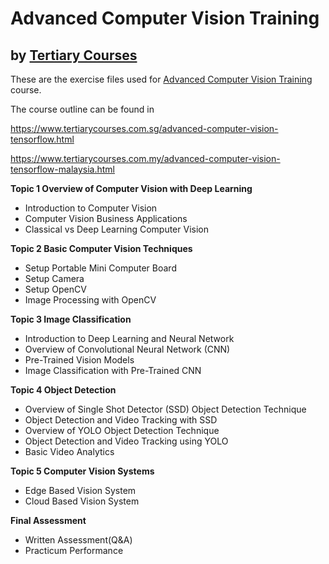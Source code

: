 # Advanced Computer Vision Training
## by [Tertiary Courses](https://www.tertiarycourses.com.sg/)

These are the exercise files used for [Advanced Computer Vision Training](https://www.tertiarycourses.com.sg/advanced-computer-vision-tensorflow.html) course. 

The course outline can be found in 

https://www.tertiarycourses.com.sg/advanced-computer-vision-tensorflow.html

https://www.tertiarycourses.com.my/advanced-computer-vision-tensorflow-malaysia.html

<p><strong>Topic 1 Overview of Computer Vision with Deep Learning</strong></p>
<ul>
<li>Introduction to Computer Vision</li>
<li>Computer Vision Business Applications</li>
<li>Classical vs Deep Learning Computer Vision</li>
</ul>
<p><strong>Topic 2 Basic Computer Vision Techniques</strong></p>
<ul>
<li>Setup Portable Mini Computer Board</li>
<li>Setup Camera</li>
<li>Setup OpenCV</li>
<li>Image Processing with OpenCV</li>
</ul>
<p><strong>Topic 3 Image Classification</strong></p>
<ul>
<li>Introduction to Deep Learning and Neural Network</li>
<li>Overview of Convolutional Neural Network (CNN)</li>
<li>Pre-Trained Vision Models</li>
<li>Image Classification with Pre-Trained CNN</li>
</ul>
<p><strong>Topic 4 Object Detection</strong></p>
<ul>
<li>Overview of Single Shot Detector (SSD) Object Detection Technique</li>
<li>Object Detection and Video Tracking with SSD</li>
<li>Overview of YOLO Object Detection Technique</li>
<li>Object Detection and Video Tracking using YOLO</li>
<li>Basic Video Analytics</li>
</ul>
<p><strong>Topic 5 Computer Vision Systems</strong></p>
<ul>
<li>Edge Based Vision System</li>
<li>Cloud Based Vision System</li>
</ul>

<p><strong>Final Assessment</strong></p>
<ul>
<li>Written Assessment(Q&amp;A)</li>
<li>Practicum Performance</li>
</ul>
